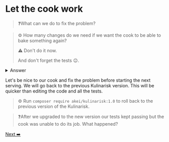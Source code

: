# Let the cook work

>❓What can we do to fix the problem?

>⚙️ How many changes do we need if we want the cook to be able to bake something again?
>
>⚠️ Don't do it now.
> 
> And don't forget the tests 😉.

<details>
  <summary>Answer</summary>
The answer is 4: 2 in the Cuisinier class and 2 in the tests.
</details>

Let's be nice to our cook and fix the problem before starting the next serving. We will go back to the previous Kulinarisk version. This will be quicker than editing the code and all the tests.

>⚙️ Run `composer require akei/kulinarisk:1.0` to roll back to the previous version of the Kulinarisk.

>❓After we upgraded to the new version our tests kept passing but the cook was unable to do its job. What happened?

[Next ➡️](./dont-mock-what-you-dont-own.md)